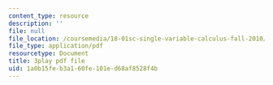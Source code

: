 ```yaml
---
content_type: resource
description: ''
file: null
file_location: /coursemedia/18-01sc-single-variable-calculus-fall-2010/1a0b15feb3a160fe101ed68af8528f4b_BSAA0akmPEU.pdf
file_type: application/pdf
resourcetype: Document
title: 3play pdf file
uid: 1a0b15fe-b3a1-60fe-101e-d68af8528f4b
---
```

